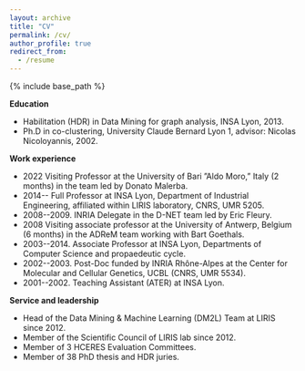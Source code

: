 ```yaml
---
layout: archive
title: "CV"
permalink: /cv/
author_profile: true
redirect_from:
  - /resume
---
```


{% include base_path %}

**Education**
* Habilitation (HDR) in Data Mining for graph analysis, INSA Lyon, 2013.
* Ph.D in co-clustering, University Claude
Bernard Lyon 1, advisor: Nicolas Nicoloyannis, 2002.


**Work experience**

* 2022 Visiting Professor at the University of Bari ”Aldo Moro,” Italy (2 months) in the team led by Donato Malerba.
* 2014-- Full Professor at INSA Lyon, Department of Industrial Engineering, affiliated within LIRIS laboratory, CNRS, UMR 5205.
* 2008--2009. INRIA Delegate in the D-NET team led by Eric Fleury.
* 2008 Visiting associate professor at the University of Antwerp, Belgium (6 months) in the ADReM team working with Bart Goethals.
* 2003--2014. Associate Professor at INSA Lyon, Departments of Computer Science and propaedeutic cycle.
* 2002--2003. Post-Doc funded by INRIA Rhône-Alpes at the Center for Molecular and Cellular Genetics, UCBL (CNRS, UMR 5534).
* 2001--2002. Teaching Assistant (ATER) at INSA Lyon.



<!--Publications
======
  <ul>{% for post in site.publications reversed %}
    {% include archive-single-cv.html %}
  {% endfor %}</ul>
  

  
Teaching
======
  <ul>{% for post in site.teaching reversed %}
    {% include archive-single-cv.html %}
  {% endfor %}</ul> -->
  
**Service and leadership**
* Head of the Data Mining & Machine Learning (DM2L) Team at LIRIS since 2012.
* Member of the Scientific Council of LIRIS lab since 2012.
* Member of 3 HCERES Evaluation Committees.
* Member of 38 PhD thesis and HDR juries.
